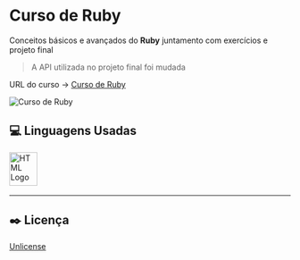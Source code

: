 # Curso de Ruby

Conceitos básicos e avançados do **Ruby** juntamento com exercícios e projeto final

> A API utilizada no projeto final foi mudada

URL do curso -> [Curso de Ruby](https://cursos.onebitcode.com/area/produto/item/1006712)

![Curso de Ruby](https://cdn.areademembros.com/cache/LqIPjIGWsuRbAMc6mtuzXxVB6ypRQeRNXLoCifrE-550x550-resized.jpg)

## :computer: Linguagens Usadas
<div>
    <img alt='HTML Logo' height='60' width='50' src='https://raw.githubusercontent.com/get-icon/geticon/fc0f660daee147afb4a56c64e12bde6486b73e39/icons/ruby.svg' />&nbsp;
</div>

***

## :black_nib: Licença
[Unlicense](https://unlicense.org)